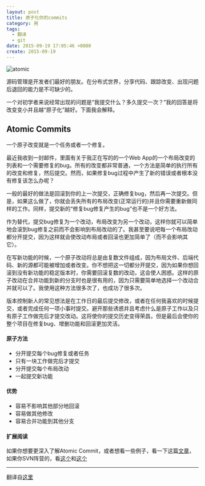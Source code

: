 ```yaml
---
layout: post
title: 原子化你的commits
category: 用
tags:
  - 翻译
  - git
date: 2015-09-19 17:05:46 +0800
create: 2015-09-19
---
```


![atomic](http://www.freshconsulting.com/wp-content/uploads/cover-atomic-coding.jpg)

源码管理是开发者们最好的朋友。在分布式世界，分享代码、跟踪改变、出现问题后退回的能力是不可缺少的。

一个对初学者来说经常出现的问题是“我提交什么？多久提交一次？”我的回答是将改变变小并且越“原子化”越好。下面我会解释。

## Atomic Commits
一个原子改变就是一个任务或者一个修复。

最近我收到一封邮件，里面有关于我正在写的的一个Web App的一个布局改变的列表和一个需要修复的bug。所有的改变都非常普通，一个方法是简单的执行所有的改变和修复，然后提交。然而，如果修复bug过程中产生了新的错误或者根本没有修复该怎么办呢？

一般的最好的做法是回滚到你的上一次提交，正确修复bug，然后再一次提交。但是，如果这么做了，你就会丢失所有的布局改变(正常运行的)并且你需要重新做同样的工作。同样，提交新的“修复bug修复产生的bug”也不是一个好方法。

作为替代，提交bug修复为一个改动，布局改变为另一个改动，这样你就可以简单地会滚到bug修复之前而不会影响到布局改动的了。我甚至要说吧每一个布局改动都分开提交，因为这样就会使改动布局或者回滚也更加简单了（而不会影响其它）。

在写新功能的时候，一个原子改动将总是由复数文件组成，因为布局文件、后端代码、新的源都可能被增加或者改变。你不想把这一切都分开提交，因为如果你想回滚到没有新功能的稳定版本时，你需要回滚复数的改动，这会使人困惑。这样的原子改动在合并功能到新的分支时也是很有用的，因为只需要简单地选择一个改动合并就可以了。我使用这种方法很多次了，也成功了很多次。

版本控制新人的常见想法是在工作日的最后提交修改，或者在任何我喜欢的时候提交，或者完成任何一项小事时提交。避开那些诱惑并且考虑什么是原子工作以及只有原子工作做完后才提交改动。这将使你的提交历史变得荣昌，但是最后会使你的整个项目在修复bug、增删功能和回滚更加灵活。

#### 原子方法
* 分开提交每个bug修复或者任务
* 只有一块工作做完后才提交
* 分开提交每个布局改动
* 一起提交新功能

#### 优势
* 容易不影响其他部分地回滚
* 容易做其他修改
* 容易合并功能到其他分支

#### 扩展阅读
如果你想要更深入了解Atomic Commit，或者想看一些例子，看一下这篇[文章](https://sandofsky.com/blog/git-workflow.html)，如果你SVN阵营的，看[这个](http://svn.apache.org/repos/asf/subversion/trunk/doc/user/svn-best-practices.html)和[这个](http://svnbook.red-bean.com/en/1.7/svn.branchmerge.commonpatterns.html)

------
翻译自[这里](http://www.freshconsulting.com/atomic-commits/)
